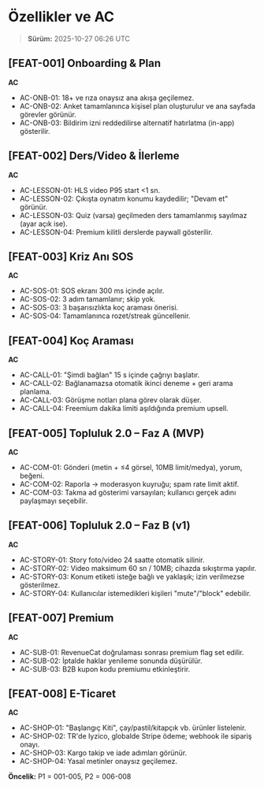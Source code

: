 # Özellikler ve AC

> **Sürüm:** 2025-10-27 06:26 UTC

## [FEAT-001] Onboarding & Plan
**AC**
- AC-ONB-01: 18+ ve rıza onaysız ana akışa geçilemez.
- AC-ONB-02: Anket tamamlanınca kişisel plan oluşturulur ve ana sayfada görevler görünür.
- AC-ONB-03: Bildirim izni reddedilirse alternatif hatırlatma (in-app) gösterilir.

## [FEAT-002] Ders/Video & İlerleme
**AC**
- AC-LESSON-01: HLS video P95 start <1 sn.
- AC-LESSON-02: Çıkışta oynatım konumu kaydedilir; "Devam et" görünür.
- AC-LESSON-03: Quiz (varsa) geçilmeden ders tamamlanmış sayılmaz (ayar açık ise).
- AC-LESSON-04: Premium kilitli derslerde paywall gösterilir.

## [FEAT-003] Kriz Anı SOS
**AC**
- AC-SOS-01: SOS ekranı 300 ms içinde açılır.
- AC-SOS-02: 3 adım tamamlanır; skip yok.
- AC-SOS-03: 3 başarısızlıkta koç araması önerisi.
- AC-SOS-04: Tamamlanınca rozet/streak güncellenir.

## [FEAT-004] Koç Araması
**AC**
- AC-CALL-01: "Şimdi bağlan" 15 s içinde çağrıyı başlatır.
- AC-CALL-02: Bağlanamazsa otomatik ikinci deneme + geri arama planlama.
- AC-CALL-03: Görüşme notları plana görev olarak düşer.
- AC-CALL-04: Freemium dakika limiti aşıldığında premium upsell.

## [FEAT-005] Topluluk 2.0 – Faz A (MVP)
**AC**
- AC-COM-01: Gönderi (metin + ≤4 görsel, 10MB limit/medya), yorum, beğeni.
- AC-COM-02: Raporla → moderasyon kuyruğu; spam rate limit aktif.
- AC-COM-03: Takma ad gösterimi varsayılan; kullanıcı gerçek adını paylaşmayı seçebilir.

## [FEAT-006] Topluluk 2.0 – Faz B (v1)
**AC**
- AC-STORY-01: Story foto/video 24 saatte otomatik silinir.
- AC-STORY-02: Video maksimum 60 sn / 10MB; cihazda sıkıştırma yapılır.
- AC-STORY-03: Konum etiketi isteğe bağlı ve yaklaşık; izin verilmezse gösterilmez.
- AC-STORY-04: Kullanıcılar istemedikleri kişileri "mute"/"block" edebilir.

## [FEAT-007] Premium
**AC**
- AC-SUB-01: RevenueCat doğrulaması sonrası premium flag set edilir.
- AC-SUB-02: İptalde haklar yenileme sonunda düşürülür.
- AC-SUB-03: B2B kupon kodu premiumu etkinleştirir.

## [FEAT-008] E-Ticaret
**AC**
- AC-SHOP-01: "Başlangıç Kiti", çay/pastil/kitapçık vb. ürünler listelenir.
- AC-SHOP-02: TR'de Iyzico, globalde Stripe ödeme; webhook ile sipariş onayı.
- AC-SHOP-03: Kargo takip ve iade adımları görünür.
- AC-SHOP-04: Yasal metinler onaysız geçilemez.

**Öncelik:** P1 = 001-005, P2 = 006-008

